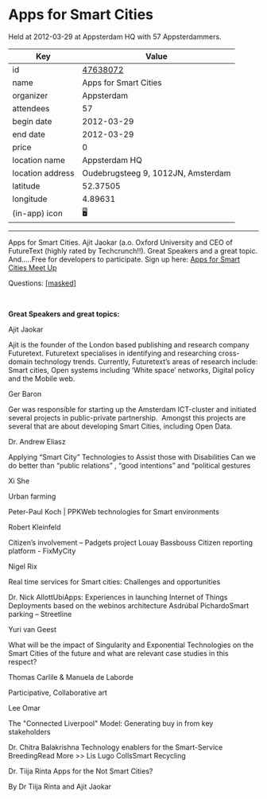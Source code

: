 # Apps for Smart Cities
Held at 2012-03-29 at Appsterdam HQ with 57 Appsterdammers.
        
|Key|Value
|---|---|
|id|[47638072](https://www.meetup.com/appsterdam/events/47638072/)|
|name|Apps for Smart Cities|
|organizer|Appsterdam|
|attendees|57|
|begin date|2012-03-29|
|end date|2012-03-29|
|price|0|
|location name|Appsterdam HQ|
|location address|Oudebrugsteeg 9, 1012JN, Amsterdam|
|latitude|52.37505|
|longitude|4.89631|
|(in-app) icon|🖥|

---

Apps for Smart Cities. Ajit Jaokar (a.o. Oxford University and CEO of FutureText (highly rated by Techcrunch!!). Great Speakers and a great topic. And…..Free for developers to participate. Sign up here: [Apps for Smart Cities Meet Up](http://bit.ly/H3pNQ5)

Questions: [[masked]](mailto:[masked])

 

**Great Speakers and great topics:**

Ajit Jaokar

Ajit is the founder of the London based publishing and research company Futuretext. Futuretext specialises in identifying and researching cross-domain technology trends. Currently, Futuretext’s areas of research include: Smart cities, Open systems including ‘White space’ networks, Digital policy and the Mobile web. 

Ger Baron

Ger was responsible for starting up the Amsterdam ICT-cluster and initiated several projects in public-private partnership.  Amongst this projects are several that are about developing Smart Cities, including Open Data. 

Dr. Andrew Eliasz 

Applying “Smart City” Technologies to Assist those with Disabilities Can we do better than “public relations” , “good intentions” and “political gestures 

Xi She

Urban farming 

Peter-Paul Koch | PPKWeb technologies for Smart environments 

Robert Kleinfeld

Citizen’s involvement – Padgets project Louay Bassbouss Citizen reporting platform - FixMyCity 

Nigel Rix

Real time services for Smart cities: Challenges and opportunities  

Dr. Nick AllottUbiApps: Experiences in launching Internet of Things Deployments based on the webinos architecture Asdrúbal PichardoSmart parking – Streetline

Yuri van Geest

What will be the impact of Singularity and Exponential Technologies on the Smart Cities of the future and what are relevant case studies in this respect?

Thomas Carlile & Manuela de Laborde

Participative, Collaborative art

Lee Omar

The "Connected Liverpool" Model: Generating buy in from key stakeholders 

Dr. Chitra Balakrishna Technology enablers for the Smart-Service BreedingRead More &gt;&gt; Lis Lugo CollsSmart Recycling

Dr. Tiija Rinta Apps for the Not Smart Cities?

By Dr Tiija Rinta and Ajit Jaokar

 



